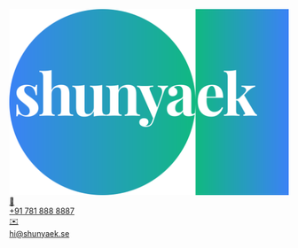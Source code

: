 <html lang="en">
<body>
  <main>
    <article class="halfwidthpane">
      <section class="logo">
        <img src="./logo.svg" alt="shunyaek Logo"></img>
      </section>
      <section class="contact">
        <a target='_blank' href="https://wa.me/message/HDI26CHRSLLUP1">
          <div>💬</div>
          +91 781 888 8887
        </a>
        <a target='_blank' href="mailto:hi@shunyaek.se">
          <div>✉️</div>
          hi@shunyaek.se
        </a>
      </section>
    </article>
  </main>
</body>
</html>

<!--

**Here are some ideas to get you started:**

🙋‍♀️ A short introduction - what is your organization all about?
🌈 Contribution guidelines - how can the community get involved?
👩‍💻 Useful resources - where can the community find your docs? Is there anything else the community should know?
🍿 Fun facts - what does your team eat for breakfast?
🧙 Remember, you can do mighty things with the power of [Markdown](https://docs.github.com/github/writing-on-github/getting-started-with-writing-and-formatting-on-github/basic-writing-and-formatting-syntax)
-->
